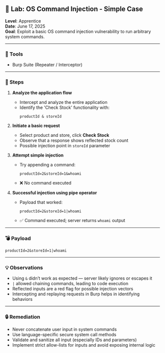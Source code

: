 ## 🧪 Lab: OS Command Injection - Simple Case  
**Level**: Apprentice  
**Date**: June 17, 2025  
**Goal**: Exploit a basic OS command injection vulnerability to run arbitrary system commands.

---

### 🧰 Tools  
- Burp Suite (Repeater / Interceptor)  

---

### 🧭 Steps

1. **Analyze the application flow**  
   - Intercept and analyze the entire application  
   - Identify the 'Check Stock' functionality with:
     ```  
     productId & storeId  
     ```

2. **Initiate a basic request**  
   - Select product and store, click **Check Stock**  
   - Observe that a response shows reflected stock count  
   - Possible injection point in `storeId` parameter

3. **Attempt simple injection**  
   - Try appending a command:
     ```
     productId=2&storeId=1&whoami
     ```
   - ❌ No command executed

4. **Successful injection using pipe operator**  
   - Payload that worked:
     ```
     productId=2&storeId=1|whoami
     ```
   - ✅ Command executed; server returns `whoami` output

---

### 💣 Payload

```
productId=2&storeId=1|whoami
```

---

### 💡 Observations
- Using `&` didn’t work as expected — server likely ignores or escapes it  
- `|` allowed chaining commands, leading to code execution  
- Reflected inputs are a red flag for possible injection vectors  
- Intercepting and replaying requests in Burp helps in identifying behaviors

---

### 🔒 Remediation
- Never concatenate user input in system commands  
- Use language-specific secure system call methods  
- Validate and sanitize all input (especially IDs and parameters)  
- Implement strict allow-lists for inputs and avoid exposing internal logic  

